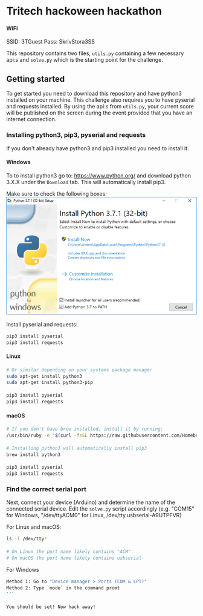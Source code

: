# Tritech hackoween hackathon

#### WiFi
SSID: 3TGuest
Pass: SkrivStora3SS


This repository contains two files, `utils.py` containing a few necessary api:s and `solve.py` which is the starting point for the challenge.

## Getting started
To get started you need to download this repository and have python3 installed on your machine. This challenge also requires you to have pyserial and requests installed. By using the api:s from `utils.py`, your current score will be published on the screen during the event provided that you have an internet connection.


### Installing python3, pip3, pyserial and requests
If you don't already have python3 and pip3 installed you need to install it. 


#### Windows
To to install python3 go to: <https://www.python.org/> and download python 3.X.X under the `Download` tab.
This will automatically install pip3.

Make sure to check the following boxes:
![](/images/windows_python_setup.png)

Install pyserial and requests:
``` bash
pip3 install pyserial
pip3 install requests
```


#### Linux
``` bash
# Or similar depending on your systems package manager
sudo apt-get install python3
sudo apt-get install python3-pip

pip3 install pyserial
pip3 install requests
```


#### macOS
``` bash
# If you don't have brew installed, install it by running:
/usr/bin/ruby -e "$(curl -fsSL https://raw.githubusercontent.com/Homebrew/install/master/install)"

# Installing python3 will automatically install pip3
brew install python3

pip3 install pyserial
pip3 install requests
```


### Find the correct serial port
Next, connect your device (Arduino) and determine the name of the connected serial device. Edit the `solve.py` script accordingly (e.g. "COM15" for Windows, "/dev/ttyACM0" for Linux, /dev/tty.usbserial-A9UTPFVR)

For Linux and macOS:
``` bash
ls -l /dev/tty*

# On Linux the port name likely contains "ACM"
# On macOS the port name likely contains usbserial-

```

For Windows
````bash
Method 1: Go to "Device manager > Ports (COM & LPT)"
Method 2: Type `mode` in the command promt
```

You should be set! Now hack away! 